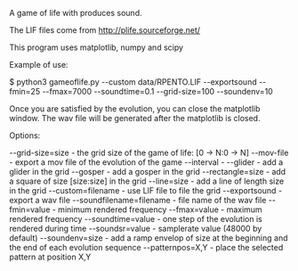 A game of life with produces sound.

The LIF files come from http://plife.sourceforge.net/

This program uses matplotlib, numpy and scipy

Example of use:

$ python3 gameoflife.py --custom data/RPENTO.LIF --exportsound --fmin=25 --fmax=7000 --soundtime=0.1 --grid-size=100 --soundenv=10

Once you are satisfied by the evolution, you can close the matplotlib window. The wav file will be generated after the matplotlib is closed.

Options:

--grid-size=size - the grid size of the game of life: [0 -> N:0 -> N]
--mov-file - export a mov file of the evolution of the game
--interval - 
--glider - add a glider in the grid
--gosper - add a gosper in the grid
--rectangle=size  - add a square of size [size:size] in the grid
--line=size - add a line of length size in the grid
--custom=filename - use <filename> LIF file to file the grid
--exportsound - export a wav file
--soundfilename=filename - file name of the wav file
--fmin=value - minimum rendered frequency
--fmax=value - maximum rendered frequency
--soundtime=value - one step of the evolution is rendered during <value> time
--soundsr=value - samplerate value (48000 by default)
--soundenv=size - add a ramp envelop of size <size> at the beginning and the end of each evolution sequence
--patternpos=X,Y - place the selected pattern at position X,Y
